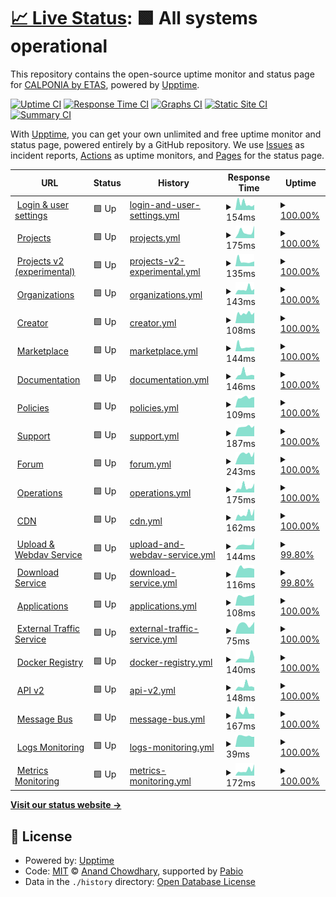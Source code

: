 # [📈 Live Status](https://calponia.github.io/status-page-poc2): <!--live status--> **🟩 All systems operational**

This repository contains the open-source uptime monitor and status page for [CALPONIA by ETAS](https://pantaris.io), powered by [Upptime](https://github.com/upptime/upptime).

[![Uptime CI](https://github.com/calponia/status-page-poc2/workflows/Uptime%20CI/badge.svg)](https://github.com/calponia/status-page-poc2/actions?query=workflow%3A%22Uptime+CI%22)
[![Response Time CI](https://github.com/calponia/status-page-poc2/workflows/Response%20Time%20CI/badge.svg)](https://github.com/calponia/status-page-poc2/actions?query=workflow%3A%22Response+Time+CI%22)
[![Graphs CI](https://github.com/calponia/status-page-poc2/workflows/Graphs%20CI/badge.svg)](https://github.com/calponia/status-page-poc2/actions?query=workflow%3A%22Graphs+CI%22)
[![Static Site CI](https://github.com/calponia/status-page-poc2/workflows/Static%20Site%20CI/badge.svg)](https://github.com/calponia/status-page-poc2/actions?query=workflow%3A%22Static+Site+CI%22)
[![Summary CI](https://github.com/calponia/status-page-poc2/workflows/Summary%20CI/badge.svg)](https://github.com/calponia/status-page-poc2/actions?query=workflow%3A%22Summary+CI%22)

With [Upptime](https://upptime.js.org), you can get your own unlimited and free uptime monitor and status page, powered entirely by a GitHub repository. We use [Issues](https://github.com/calponia/status-page-poc2/issues) as incident reports, [Actions](https://github.com/calponia/status-page-poc2/actions) as uptime monitors, and [Pages](https://calponia.github.io/status-page-poc2) for the status page.

<!--start: status pages-->
<!-- This summary is generated by Upptime (https://github.com/upptime/upptime) -->
<!-- Do not edit this manually, your changes will be overwritten -->
<!-- prettier-ignore -->
| URL | Status | History | Response Time | Uptime |
| --- | ------ | ------- | ------------- | ------ |
| <img alt="" src="https://icons.duckduckgo.com/ip3/my.pantaris.io.ico" height="13"> [Login & user settings](https://my.pantaris.io) | 🟩 Up | [login-and-user-settings.yml](https://github.com/calponia/status-page-poc2/commits/HEAD/history/login-and-user-settings.yml) | <details><summary><img alt="Response time graph" src="./graphs/login-and-user-settings/response-time-week.png" height="20"> 154ms</summary><br><a href="https://status-test.pantaris.io/history/login-and-user-settings"><img alt="Response time 181" src="https://img.shields.io/endpoint?url=https%3A%2F%2Fraw.githubusercontent.com%2Fcalponia%2Fstatus-page-poc2%2FHEAD%2Fapi%2Flogin-and-user-settings%2Fresponse-time.json"></a><br><a href="https://status-test.pantaris.io/history/login-and-user-settings"><img alt="24-hour response time 122" src="https://img.shields.io/endpoint?url=https%3A%2F%2Fraw.githubusercontent.com%2Fcalponia%2Fstatus-page-poc2%2FHEAD%2Fapi%2Flogin-and-user-settings%2Fresponse-time-day.json"></a><br><a href="https://status-test.pantaris.io/history/login-and-user-settings"><img alt="7-day response time 154" src="https://img.shields.io/endpoint?url=https%3A%2F%2Fraw.githubusercontent.com%2Fcalponia%2Fstatus-page-poc2%2FHEAD%2Fapi%2Flogin-and-user-settings%2Fresponse-time-week.json"></a><br><a href="https://status-test.pantaris.io/history/login-and-user-settings"><img alt="30-day response time 181" src="https://img.shields.io/endpoint?url=https%3A%2F%2Fraw.githubusercontent.com%2Fcalponia%2Fstatus-page-poc2%2FHEAD%2Fapi%2Flogin-and-user-settings%2Fresponse-time-month.json"></a><br><a href="https://status-test.pantaris.io/history/login-and-user-settings"><img alt="1-year response time 181" src="https://img.shields.io/endpoint?url=https%3A%2F%2Fraw.githubusercontent.com%2Fcalponia%2Fstatus-page-poc2%2FHEAD%2Fapi%2Flogin-and-user-settings%2Fresponse-time-year.json"></a></details> | <details><summary><a href="https://status-test.pantaris.io/history/login-and-user-settings">100.00%</a></summary><a href="https://status-test.pantaris.io/history/login-and-user-settings"><img alt="All-time uptime 100.00%" src="https://img.shields.io/endpoint?url=https%3A%2F%2Fraw.githubusercontent.com%2Fcalponia%2Fstatus-page-poc2%2FHEAD%2Fapi%2Flogin-and-user-settings%2Fuptime.json"></a><br><a href="https://status-test.pantaris.io/history/login-and-user-settings"><img alt="24-hour uptime 100.00%" src="https://img.shields.io/endpoint?url=https%3A%2F%2Fraw.githubusercontent.com%2Fcalponia%2Fstatus-page-poc2%2FHEAD%2Fapi%2Flogin-and-user-settings%2Fuptime-day.json"></a><br><a href="https://status-test.pantaris.io/history/login-and-user-settings"><img alt="7-day uptime 100.00%" src="https://img.shields.io/endpoint?url=https%3A%2F%2Fraw.githubusercontent.com%2Fcalponia%2Fstatus-page-poc2%2FHEAD%2Fapi%2Flogin-and-user-settings%2Fuptime-week.json"></a><br><a href="https://status-test.pantaris.io/history/login-and-user-settings"><img alt="30-day uptime 100.00%" src="https://img.shields.io/endpoint?url=https%3A%2F%2Fraw.githubusercontent.com%2Fcalponia%2Fstatus-page-poc2%2FHEAD%2Fapi%2Flogin-and-user-settings%2Fuptime-month.json"></a><br><a href="https://status-test.pantaris.io/history/login-and-user-settings"><img alt="1-year uptime 100.00%" src="https://img.shields.io/endpoint?url=https%3A%2F%2Fraw.githubusercontent.com%2Fcalponia%2Fstatus-page-poc2%2FHEAD%2Fapi%2Flogin-and-user-settings%2Fuptime-year.json"></a></details>
| <img alt="" src="https://icons.duckduckgo.com/ip3/platform.pantaris.io.ico" height="13"> [Projects](https://platform.pantaris.io) | 🟩 Up | [projects.yml](https://github.com/calponia/status-page-poc2/commits/HEAD/history/projects.yml) | <details><summary><img alt="Response time graph" src="./graphs/projects/response-time-week.png" height="20"> 175ms</summary><br><a href="https://status-test.pantaris.io/history/projects"><img alt="Response time 140" src="https://img.shields.io/endpoint?url=https%3A%2F%2Fraw.githubusercontent.com%2Fcalponia%2Fstatus-page-poc2%2FHEAD%2Fapi%2Fprojects%2Fresponse-time.json"></a><br><a href="https://status-test.pantaris.io/history/projects"><img alt="24-hour response time 341" src="https://img.shields.io/endpoint?url=https%3A%2F%2Fraw.githubusercontent.com%2Fcalponia%2Fstatus-page-poc2%2FHEAD%2Fapi%2Fprojects%2Fresponse-time-day.json"></a><br><a href="https://status-test.pantaris.io/history/projects"><img alt="7-day response time 175" src="https://img.shields.io/endpoint?url=https%3A%2F%2Fraw.githubusercontent.com%2Fcalponia%2Fstatus-page-poc2%2FHEAD%2Fapi%2Fprojects%2Fresponse-time-week.json"></a><br><a href="https://status-test.pantaris.io/history/projects"><img alt="30-day response time 140" src="https://img.shields.io/endpoint?url=https%3A%2F%2Fraw.githubusercontent.com%2Fcalponia%2Fstatus-page-poc2%2FHEAD%2Fapi%2Fprojects%2Fresponse-time-month.json"></a><br><a href="https://status-test.pantaris.io/history/projects"><img alt="1-year response time 140" src="https://img.shields.io/endpoint?url=https%3A%2F%2Fraw.githubusercontent.com%2Fcalponia%2Fstatus-page-poc2%2FHEAD%2Fapi%2Fprojects%2Fresponse-time-year.json"></a></details> | <details><summary><a href="https://status-test.pantaris.io/history/projects">100.00%</a></summary><a href="https://status-test.pantaris.io/history/projects"><img alt="All-time uptime 100.00%" src="https://img.shields.io/endpoint?url=https%3A%2F%2Fraw.githubusercontent.com%2Fcalponia%2Fstatus-page-poc2%2FHEAD%2Fapi%2Fprojects%2Fuptime.json"></a><br><a href="https://status-test.pantaris.io/history/projects"><img alt="24-hour uptime 100.00%" src="https://img.shields.io/endpoint?url=https%3A%2F%2Fraw.githubusercontent.com%2Fcalponia%2Fstatus-page-poc2%2FHEAD%2Fapi%2Fprojects%2Fuptime-day.json"></a><br><a href="https://status-test.pantaris.io/history/projects"><img alt="7-day uptime 100.00%" src="https://img.shields.io/endpoint?url=https%3A%2F%2Fraw.githubusercontent.com%2Fcalponia%2Fstatus-page-poc2%2FHEAD%2Fapi%2Fprojects%2Fuptime-week.json"></a><br><a href="https://status-test.pantaris.io/history/projects"><img alt="30-day uptime 100.00%" src="https://img.shields.io/endpoint?url=https%3A%2F%2Fraw.githubusercontent.com%2Fcalponia%2Fstatus-page-poc2%2FHEAD%2Fapi%2Fprojects%2Fuptime-month.json"></a><br><a href="https://status-test.pantaris.io/history/projects"><img alt="1-year uptime 100.00%" src="https://img.shields.io/endpoint?url=https%3A%2F%2Fraw.githubusercontent.com%2Fcalponia%2Fstatus-page-poc2%2FHEAD%2Fapi%2Fprojects%2Fuptime-year.json"></a></details>
| <img alt="" src="https://icons.duckduckgo.com/ip3/project.pantaris.io.ico" height="13"> [Projects v2 (experimental)](https://project.pantaris.io) | 🟩 Up | [projects-v2-experimental.yml](https://github.com/calponia/status-page-poc2/commits/HEAD/history/projects-v2-experimental.yml) | <details><summary><img alt="Response time graph" src="./graphs/projects-v2-experimental/response-time-week.png" height="20"> 135ms</summary><br><a href="https://status-test.pantaris.io/history/projects-v2-experimental"><img alt="Response time 172" src="https://img.shields.io/endpoint?url=https%3A%2F%2Fraw.githubusercontent.com%2Fcalponia%2Fstatus-page-poc2%2FHEAD%2Fapi%2Fprojects-v2-experimental%2Fresponse-time.json"></a><br><a href="https://status-test.pantaris.io/history/projects-v2-experimental"><img alt="24-hour response time 131" src="https://img.shields.io/endpoint?url=https%3A%2F%2Fraw.githubusercontent.com%2Fcalponia%2Fstatus-page-poc2%2FHEAD%2Fapi%2Fprojects-v2-experimental%2Fresponse-time-day.json"></a><br><a href="https://status-test.pantaris.io/history/projects-v2-experimental"><img alt="7-day response time 135" src="https://img.shields.io/endpoint?url=https%3A%2F%2Fraw.githubusercontent.com%2Fcalponia%2Fstatus-page-poc2%2FHEAD%2Fapi%2Fprojects-v2-experimental%2Fresponse-time-week.json"></a><br><a href="https://status-test.pantaris.io/history/projects-v2-experimental"><img alt="30-day response time 172" src="https://img.shields.io/endpoint?url=https%3A%2F%2Fraw.githubusercontent.com%2Fcalponia%2Fstatus-page-poc2%2FHEAD%2Fapi%2Fprojects-v2-experimental%2Fresponse-time-month.json"></a><br><a href="https://status-test.pantaris.io/history/projects-v2-experimental"><img alt="1-year response time 172" src="https://img.shields.io/endpoint?url=https%3A%2F%2Fraw.githubusercontent.com%2Fcalponia%2Fstatus-page-poc2%2FHEAD%2Fapi%2Fprojects-v2-experimental%2Fresponse-time-year.json"></a></details> | <details><summary><a href="https://status-test.pantaris.io/history/projects-v2-experimental">100.00%</a></summary><a href="https://status-test.pantaris.io/history/projects-v2-experimental"><img alt="All-time uptime 100.00%" src="https://img.shields.io/endpoint?url=https%3A%2F%2Fraw.githubusercontent.com%2Fcalponia%2Fstatus-page-poc2%2FHEAD%2Fapi%2Fprojects-v2-experimental%2Fuptime.json"></a><br><a href="https://status-test.pantaris.io/history/projects-v2-experimental"><img alt="24-hour uptime 100.00%" src="https://img.shields.io/endpoint?url=https%3A%2F%2Fraw.githubusercontent.com%2Fcalponia%2Fstatus-page-poc2%2FHEAD%2Fapi%2Fprojects-v2-experimental%2Fuptime-day.json"></a><br><a href="https://status-test.pantaris.io/history/projects-v2-experimental"><img alt="7-day uptime 100.00%" src="https://img.shields.io/endpoint?url=https%3A%2F%2Fraw.githubusercontent.com%2Fcalponia%2Fstatus-page-poc2%2FHEAD%2Fapi%2Fprojects-v2-experimental%2Fuptime-week.json"></a><br><a href="https://status-test.pantaris.io/history/projects-v2-experimental"><img alt="30-day uptime 100.00%" src="https://img.shields.io/endpoint?url=https%3A%2F%2Fraw.githubusercontent.com%2Fcalponia%2Fstatus-page-poc2%2FHEAD%2Fapi%2Fprojects-v2-experimental%2Fuptime-month.json"></a><br><a href="https://status-test.pantaris.io/history/projects-v2-experimental"><img alt="1-year uptime 100.00%" src="https://img.shields.io/endpoint?url=https%3A%2F%2Fraw.githubusercontent.com%2Fcalponia%2Fstatus-page-poc2%2FHEAD%2Fapi%2Fprojects-v2-experimental%2Fuptime-year.json"></a></details>
| <img alt="" src="https://icons.duckduckgo.com/ip3/organization.pantaris.io.ico" height="13"> [Organizations](https://organization.pantaris.io) | 🟩 Up | [organizations.yml](https://github.com/calponia/status-page-poc2/commits/HEAD/history/organizations.yml) | <details><summary><img alt="Response time graph" src="./graphs/organizations/response-time-week.png" height="20"> 143ms</summary><br><a href="https://status-test.pantaris.io/history/organizations"><img alt="Response time 229" src="https://img.shields.io/endpoint?url=https%3A%2F%2Fraw.githubusercontent.com%2Fcalponia%2Fstatus-page-poc2%2FHEAD%2Fapi%2Forganizations%2Fresponse-time.json"></a><br><a href="https://status-test.pantaris.io/history/organizations"><img alt="24-hour response time 145" src="https://img.shields.io/endpoint?url=https%3A%2F%2Fraw.githubusercontent.com%2Fcalponia%2Fstatus-page-poc2%2FHEAD%2Fapi%2Forganizations%2Fresponse-time-day.json"></a><br><a href="https://status-test.pantaris.io/history/organizations"><img alt="7-day response time 143" src="https://img.shields.io/endpoint?url=https%3A%2F%2Fraw.githubusercontent.com%2Fcalponia%2Fstatus-page-poc2%2FHEAD%2Fapi%2Forganizations%2Fresponse-time-week.json"></a><br><a href="https://status-test.pantaris.io/history/organizations"><img alt="30-day response time 144" src="https://img.shields.io/endpoint?url=https%3A%2F%2Fraw.githubusercontent.com%2Fcalponia%2Fstatus-page-poc2%2FHEAD%2Fapi%2Forganizations%2Fresponse-time-month.json"></a><br><a href="https://status-test.pantaris.io/history/organizations"><img alt="1-year response time 229" src="https://img.shields.io/endpoint?url=https%3A%2F%2Fraw.githubusercontent.com%2Fcalponia%2Fstatus-page-poc2%2FHEAD%2Fapi%2Forganizations%2Fresponse-time-year.json"></a></details> | <details><summary><a href="https://status-test.pantaris.io/history/organizations">100.00%</a></summary><a href="https://status-test.pantaris.io/history/organizations"><img alt="All-time uptime 100.00%" src="https://img.shields.io/endpoint?url=https%3A%2F%2Fraw.githubusercontent.com%2Fcalponia%2Fstatus-page-poc2%2FHEAD%2Fapi%2Forganizations%2Fuptime.json"></a><br><a href="https://status-test.pantaris.io/history/organizations"><img alt="24-hour uptime 100.00%" src="https://img.shields.io/endpoint?url=https%3A%2F%2Fraw.githubusercontent.com%2Fcalponia%2Fstatus-page-poc2%2FHEAD%2Fapi%2Forganizations%2Fuptime-day.json"></a><br><a href="https://status-test.pantaris.io/history/organizations"><img alt="7-day uptime 100.00%" src="https://img.shields.io/endpoint?url=https%3A%2F%2Fraw.githubusercontent.com%2Fcalponia%2Fstatus-page-poc2%2FHEAD%2Fapi%2Forganizations%2Fuptime-week.json"></a><br><a href="https://status-test.pantaris.io/history/organizations"><img alt="30-day uptime 100.00%" src="https://img.shields.io/endpoint?url=https%3A%2F%2Fraw.githubusercontent.com%2Fcalponia%2Fstatus-page-poc2%2FHEAD%2Fapi%2Forganizations%2Fuptime-month.json"></a><br><a href="https://status-test.pantaris.io/history/organizations"><img alt="1-year uptime 100.00%" src="https://img.shields.io/endpoint?url=https%3A%2F%2Fraw.githubusercontent.com%2Fcalponia%2Fstatus-page-poc2%2FHEAD%2Fapi%2Forganizations%2Fuptime-year.json"></a></details>
| <img alt="" src="https://icons.duckduckgo.com/ip3/portal.pantaris.io.ico" height="13"> [Creator](https://portal.pantaris.io) | 🟩 Up | [creator.yml](https://github.com/calponia/status-page-poc2/commits/HEAD/history/creator.yml) | <details><summary><img alt="Response time graph" src="./graphs/creator/response-time-week.png" height="20"> 108ms</summary><br><a href="https://status-test.pantaris.io/history/creator"><img alt="Response time 147" src="https://img.shields.io/endpoint?url=https%3A%2F%2Fraw.githubusercontent.com%2Fcalponia%2Fstatus-page-poc2%2FHEAD%2Fapi%2Fcreator%2Fresponse-time.json"></a><br><a href="https://status-test.pantaris.io/history/creator"><img alt="24-hour response time 116" src="https://img.shields.io/endpoint?url=https%3A%2F%2Fraw.githubusercontent.com%2Fcalponia%2Fstatus-page-poc2%2FHEAD%2Fapi%2Fcreator%2Fresponse-time-day.json"></a><br><a href="https://status-test.pantaris.io/history/creator"><img alt="7-day response time 108" src="https://img.shields.io/endpoint?url=https%3A%2F%2Fraw.githubusercontent.com%2Fcalponia%2Fstatus-page-poc2%2FHEAD%2Fapi%2Fcreator%2Fresponse-time-week.json"></a><br><a href="https://status-test.pantaris.io/history/creator"><img alt="30-day response time 147" src="https://img.shields.io/endpoint?url=https%3A%2F%2Fraw.githubusercontent.com%2Fcalponia%2Fstatus-page-poc2%2FHEAD%2Fapi%2Fcreator%2Fresponse-time-month.json"></a><br><a href="https://status-test.pantaris.io/history/creator"><img alt="1-year response time 147" src="https://img.shields.io/endpoint?url=https%3A%2F%2Fraw.githubusercontent.com%2Fcalponia%2Fstatus-page-poc2%2FHEAD%2Fapi%2Fcreator%2Fresponse-time-year.json"></a></details> | <details><summary><a href="https://status-test.pantaris.io/history/creator">100.00%</a></summary><a href="https://status-test.pantaris.io/history/creator"><img alt="All-time uptime 100.00%" src="https://img.shields.io/endpoint?url=https%3A%2F%2Fraw.githubusercontent.com%2Fcalponia%2Fstatus-page-poc2%2FHEAD%2Fapi%2Fcreator%2Fuptime.json"></a><br><a href="https://status-test.pantaris.io/history/creator"><img alt="24-hour uptime 100.00%" src="https://img.shields.io/endpoint?url=https%3A%2F%2Fraw.githubusercontent.com%2Fcalponia%2Fstatus-page-poc2%2FHEAD%2Fapi%2Fcreator%2Fuptime-day.json"></a><br><a href="https://status-test.pantaris.io/history/creator"><img alt="7-day uptime 100.00%" src="https://img.shields.io/endpoint?url=https%3A%2F%2Fraw.githubusercontent.com%2Fcalponia%2Fstatus-page-poc2%2FHEAD%2Fapi%2Fcreator%2Fuptime-week.json"></a><br><a href="https://status-test.pantaris.io/history/creator"><img alt="30-day uptime 100.00%" src="https://img.shields.io/endpoint?url=https%3A%2F%2Fraw.githubusercontent.com%2Fcalponia%2Fstatus-page-poc2%2FHEAD%2Fapi%2Fcreator%2Fuptime-month.json"></a><br><a href="https://status-test.pantaris.io/history/creator"><img alt="1-year uptime 100.00%" src="https://img.shields.io/endpoint?url=https%3A%2F%2Fraw.githubusercontent.com%2Fcalponia%2Fstatus-page-poc2%2FHEAD%2Fapi%2Fcreator%2Fuptime-year.json"></a></details>
| <img alt="" src="https://icons.duckduckgo.com/ip3/marketplace.pantaris.io.ico" height="13"> [Marketplace](https://marketplace.pantaris.io) | 🟩 Up | [marketplace.yml](https://github.com/calponia/status-page-poc2/commits/HEAD/history/marketplace.yml) | <details><summary><img alt="Response time graph" src="./graphs/marketplace/response-time-week.png" height="20"> 144ms</summary><br><a href="https://status-test.pantaris.io/history/marketplace"><img alt="Response time 204" src="https://img.shields.io/endpoint?url=https%3A%2F%2Fraw.githubusercontent.com%2Fcalponia%2Fstatus-page-poc2%2FHEAD%2Fapi%2Fmarketplace%2Fresponse-time.json"></a><br><a href="https://status-test.pantaris.io/history/marketplace"><img alt="24-hour response time 112" src="https://img.shields.io/endpoint?url=https%3A%2F%2Fraw.githubusercontent.com%2Fcalponia%2Fstatus-page-poc2%2FHEAD%2Fapi%2Fmarketplace%2Fresponse-time-day.json"></a><br><a href="https://status-test.pantaris.io/history/marketplace"><img alt="7-day response time 144" src="https://img.shields.io/endpoint?url=https%3A%2F%2Fraw.githubusercontent.com%2Fcalponia%2Fstatus-page-poc2%2FHEAD%2Fapi%2Fmarketplace%2Fresponse-time-week.json"></a><br><a href="https://status-test.pantaris.io/history/marketplace"><img alt="30-day response time 130" src="https://img.shields.io/endpoint?url=https%3A%2F%2Fraw.githubusercontent.com%2Fcalponia%2Fstatus-page-poc2%2FHEAD%2Fapi%2Fmarketplace%2Fresponse-time-month.json"></a><br><a href="https://status-test.pantaris.io/history/marketplace"><img alt="1-year response time 204" src="https://img.shields.io/endpoint?url=https%3A%2F%2Fraw.githubusercontent.com%2Fcalponia%2Fstatus-page-poc2%2FHEAD%2Fapi%2Fmarketplace%2Fresponse-time-year.json"></a></details> | <details><summary><a href="https://status-test.pantaris.io/history/marketplace">100.00%</a></summary><a href="https://status-test.pantaris.io/history/marketplace"><img alt="All-time uptime 100.00%" src="https://img.shields.io/endpoint?url=https%3A%2F%2Fraw.githubusercontent.com%2Fcalponia%2Fstatus-page-poc2%2FHEAD%2Fapi%2Fmarketplace%2Fuptime.json"></a><br><a href="https://status-test.pantaris.io/history/marketplace"><img alt="24-hour uptime 100.00%" src="https://img.shields.io/endpoint?url=https%3A%2F%2Fraw.githubusercontent.com%2Fcalponia%2Fstatus-page-poc2%2FHEAD%2Fapi%2Fmarketplace%2Fuptime-day.json"></a><br><a href="https://status-test.pantaris.io/history/marketplace"><img alt="7-day uptime 100.00%" src="https://img.shields.io/endpoint?url=https%3A%2F%2Fraw.githubusercontent.com%2Fcalponia%2Fstatus-page-poc2%2FHEAD%2Fapi%2Fmarketplace%2Fuptime-week.json"></a><br><a href="https://status-test.pantaris.io/history/marketplace"><img alt="30-day uptime 100.00%" src="https://img.shields.io/endpoint?url=https%3A%2F%2Fraw.githubusercontent.com%2Fcalponia%2Fstatus-page-poc2%2FHEAD%2Fapi%2Fmarketplace%2Fuptime-month.json"></a><br><a href="https://status-test.pantaris.io/history/marketplace"><img alt="1-year uptime 100.00%" src="https://img.shields.io/endpoint?url=https%3A%2F%2Fraw.githubusercontent.com%2Fcalponia%2Fstatus-page-poc2%2FHEAD%2Fapi%2Fmarketplace%2Fuptime-year.json"></a></details>
| <img alt="" src="https://icons.duckduckgo.com/ip3/documentation.pantaris.io.ico" height="13"> [Documentation](https://documentation.pantaris.io) | 🟩 Up | [documentation.yml](https://github.com/calponia/status-page-poc2/commits/HEAD/history/documentation.yml) | <details><summary><img alt="Response time graph" src="./graphs/documentation/response-time-week.png" height="20"> 146ms</summary><br><a href="https://status-test.pantaris.io/history/documentation"><img alt="Response time 232" src="https://img.shields.io/endpoint?url=https%3A%2F%2Fraw.githubusercontent.com%2Fcalponia%2Fstatus-page-poc2%2FHEAD%2Fapi%2Fdocumentation%2Fresponse-time.json"></a><br><a href="https://status-test.pantaris.io/history/documentation"><img alt="24-hour response time 108" src="https://img.shields.io/endpoint?url=https%3A%2F%2Fraw.githubusercontent.com%2Fcalponia%2Fstatus-page-poc2%2FHEAD%2Fapi%2Fdocumentation%2Fresponse-time-day.json"></a><br><a href="https://status-test.pantaris.io/history/documentation"><img alt="7-day response time 146" src="https://img.shields.io/endpoint?url=https%3A%2F%2Fraw.githubusercontent.com%2Fcalponia%2Fstatus-page-poc2%2FHEAD%2Fapi%2Fdocumentation%2Fresponse-time-week.json"></a><br><a href="https://status-test.pantaris.io/history/documentation"><img alt="30-day response time 156" src="https://img.shields.io/endpoint?url=https%3A%2F%2Fraw.githubusercontent.com%2Fcalponia%2Fstatus-page-poc2%2FHEAD%2Fapi%2Fdocumentation%2Fresponse-time-month.json"></a><br><a href="https://status-test.pantaris.io/history/documentation"><img alt="1-year response time 232" src="https://img.shields.io/endpoint?url=https%3A%2F%2Fraw.githubusercontent.com%2Fcalponia%2Fstatus-page-poc2%2FHEAD%2Fapi%2Fdocumentation%2Fresponse-time-year.json"></a></details> | <details><summary><a href="https://status-test.pantaris.io/history/documentation">100.00%</a></summary><a href="https://status-test.pantaris.io/history/documentation"><img alt="All-time uptime 100.00%" src="https://img.shields.io/endpoint?url=https%3A%2F%2Fraw.githubusercontent.com%2Fcalponia%2Fstatus-page-poc2%2FHEAD%2Fapi%2Fdocumentation%2Fuptime.json"></a><br><a href="https://status-test.pantaris.io/history/documentation"><img alt="24-hour uptime 100.00%" src="https://img.shields.io/endpoint?url=https%3A%2F%2Fraw.githubusercontent.com%2Fcalponia%2Fstatus-page-poc2%2FHEAD%2Fapi%2Fdocumentation%2Fuptime-day.json"></a><br><a href="https://status-test.pantaris.io/history/documentation"><img alt="7-day uptime 100.00%" src="https://img.shields.io/endpoint?url=https%3A%2F%2Fraw.githubusercontent.com%2Fcalponia%2Fstatus-page-poc2%2FHEAD%2Fapi%2Fdocumentation%2Fuptime-week.json"></a><br><a href="https://status-test.pantaris.io/history/documentation"><img alt="30-day uptime 100.00%" src="https://img.shields.io/endpoint?url=https%3A%2F%2Fraw.githubusercontent.com%2Fcalponia%2Fstatus-page-poc2%2FHEAD%2Fapi%2Fdocumentation%2Fuptime-month.json"></a><br><a href="https://status-test.pantaris.io/history/documentation"><img alt="1-year uptime 100.00%" src="https://img.shields.io/endpoint?url=https%3A%2F%2Fraw.githubusercontent.com%2Fcalponia%2Fstatus-page-poc2%2FHEAD%2Fapi%2Fdocumentation%2Fuptime-year.json"></a></details>
| <img alt="" src="https://icons.duckduckgo.com/ip3/policies.pantaris.io.ico" height="13"> [Policies](https://policies.pantaris.io) | 🟩 Up | [policies.yml](https://github.com/calponia/status-page-poc2/commits/HEAD/history/policies.yml) | <details><summary><img alt="Response time graph" src="./graphs/policies/response-time-week.png" height="20"> 109ms</summary><br><a href="https://status-test.pantaris.io/history/policies"><img alt="Response time 139" src="https://img.shields.io/endpoint?url=https%3A%2F%2Fraw.githubusercontent.com%2Fcalponia%2Fstatus-page-poc2%2FHEAD%2Fapi%2Fpolicies%2Fresponse-time.json"></a><br><a href="https://status-test.pantaris.io/history/policies"><img alt="24-hour response time 114" src="https://img.shields.io/endpoint?url=https%3A%2F%2Fraw.githubusercontent.com%2Fcalponia%2Fstatus-page-poc2%2FHEAD%2Fapi%2Fpolicies%2Fresponse-time-day.json"></a><br><a href="https://status-test.pantaris.io/history/policies"><img alt="7-day response time 109" src="https://img.shields.io/endpoint?url=https%3A%2F%2Fraw.githubusercontent.com%2Fcalponia%2Fstatus-page-poc2%2FHEAD%2Fapi%2Fpolicies%2Fresponse-time-week.json"></a><br><a href="https://status-test.pantaris.io/history/policies"><img alt="30-day response time 139" src="https://img.shields.io/endpoint?url=https%3A%2F%2Fraw.githubusercontent.com%2Fcalponia%2Fstatus-page-poc2%2FHEAD%2Fapi%2Fpolicies%2Fresponse-time-month.json"></a><br><a href="https://status-test.pantaris.io/history/policies"><img alt="1-year response time 139" src="https://img.shields.io/endpoint?url=https%3A%2F%2Fraw.githubusercontent.com%2Fcalponia%2Fstatus-page-poc2%2FHEAD%2Fapi%2Fpolicies%2Fresponse-time-year.json"></a></details> | <details><summary><a href="https://status-test.pantaris.io/history/policies">100.00%</a></summary><a href="https://status-test.pantaris.io/history/policies"><img alt="All-time uptime 100.00%" src="https://img.shields.io/endpoint?url=https%3A%2F%2Fraw.githubusercontent.com%2Fcalponia%2Fstatus-page-poc2%2FHEAD%2Fapi%2Fpolicies%2Fuptime.json"></a><br><a href="https://status-test.pantaris.io/history/policies"><img alt="24-hour uptime 100.00%" src="https://img.shields.io/endpoint?url=https%3A%2F%2Fraw.githubusercontent.com%2Fcalponia%2Fstatus-page-poc2%2FHEAD%2Fapi%2Fpolicies%2Fuptime-day.json"></a><br><a href="https://status-test.pantaris.io/history/policies"><img alt="7-day uptime 100.00%" src="https://img.shields.io/endpoint?url=https%3A%2F%2Fraw.githubusercontent.com%2Fcalponia%2Fstatus-page-poc2%2FHEAD%2Fapi%2Fpolicies%2Fuptime-week.json"></a><br><a href="https://status-test.pantaris.io/history/policies"><img alt="30-day uptime 100.00%" src="https://img.shields.io/endpoint?url=https%3A%2F%2Fraw.githubusercontent.com%2Fcalponia%2Fstatus-page-poc2%2FHEAD%2Fapi%2Fpolicies%2Fuptime-month.json"></a><br><a href="https://status-test.pantaris.io/history/policies"><img alt="1-year uptime 100.00%" src="https://img.shields.io/endpoint?url=https%3A%2F%2Fraw.githubusercontent.com%2Fcalponia%2Fstatus-page-poc2%2FHEAD%2Fapi%2Fpolicies%2Fuptime-year.json"></a></details>
| <img alt="" src="https://icons.duckduckgo.com/ip3/helpspot.calponia.com.ico" height="13"> [Support](https://helpspot.calponia.com) | 🟩 Up | [support.yml](https://github.com/calponia/status-page-poc2/commits/HEAD/history/support.yml) | <details><summary><img alt="Response time graph" src="./graphs/support/response-time-week.png" height="20"> 187ms</summary><br><a href="https://status-test.pantaris.io/history/support"><img alt="Response time 288" src="https://img.shields.io/endpoint?url=https%3A%2F%2Fraw.githubusercontent.com%2Fcalponia%2Fstatus-page-poc2%2FHEAD%2Fapi%2Fsupport%2Fresponse-time.json"></a><br><a href="https://status-test.pantaris.io/history/support"><img alt="24-hour response time 207" src="https://img.shields.io/endpoint?url=https%3A%2F%2Fraw.githubusercontent.com%2Fcalponia%2Fstatus-page-poc2%2FHEAD%2Fapi%2Fsupport%2Fresponse-time-day.json"></a><br><a href="https://status-test.pantaris.io/history/support"><img alt="7-day response time 187" src="https://img.shields.io/endpoint?url=https%3A%2F%2Fraw.githubusercontent.com%2Fcalponia%2Fstatus-page-poc2%2FHEAD%2Fapi%2Fsupport%2Fresponse-time-week.json"></a><br><a href="https://status-test.pantaris.io/history/support"><img alt="30-day response time 192" src="https://img.shields.io/endpoint?url=https%3A%2F%2Fraw.githubusercontent.com%2Fcalponia%2Fstatus-page-poc2%2FHEAD%2Fapi%2Fsupport%2Fresponse-time-month.json"></a><br><a href="https://status-test.pantaris.io/history/support"><img alt="1-year response time 288" src="https://img.shields.io/endpoint?url=https%3A%2F%2Fraw.githubusercontent.com%2Fcalponia%2Fstatus-page-poc2%2FHEAD%2Fapi%2Fsupport%2Fresponse-time-year.json"></a></details> | <details><summary><a href="https://status-test.pantaris.io/history/support">100.00%</a></summary><a href="https://status-test.pantaris.io/history/support"><img alt="All-time uptime 100.00%" src="https://img.shields.io/endpoint?url=https%3A%2F%2Fraw.githubusercontent.com%2Fcalponia%2Fstatus-page-poc2%2FHEAD%2Fapi%2Fsupport%2Fuptime.json"></a><br><a href="https://status-test.pantaris.io/history/support"><img alt="24-hour uptime 100.00%" src="https://img.shields.io/endpoint?url=https%3A%2F%2Fraw.githubusercontent.com%2Fcalponia%2Fstatus-page-poc2%2FHEAD%2Fapi%2Fsupport%2Fuptime-day.json"></a><br><a href="https://status-test.pantaris.io/history/support"><img alt="7-day uptime 100.00%" src="https://img.shields.io/endpoint?url=https%3A%2F%2Fraw.githubusercontent.com%2Fcalponia%2Fstatus-page-poc2%2FHEAD%2Fapi%2Fsupport%2Fuptime-week.json"></a><br><a href="https://status-test.pantaris.io/history/support"><img alt="30-day uptime 100.00%" src="https://img.shields.io/endpoint?url=https%3A%2F%2Fraw.githubusercontent.com%2Fcalponia%2Fstatus-page-poc2%2FHEAD%2Fapi%2Fsupport%2Fuptime-month.json"></a><br><a href="https://status-test.pantaris.io/history/support"><img alt="1-year uptime 100.00%" src="https://img.shields.io/endpoint?url=https%3A%2F%2Fraw.githubusercontent.com%2Fcalponia%2Fstatus-page-poc2%2FHEAD%2Fapi%2Fsupport%2Fuptime-year.json"></a></details>
| <img alt="" src="https://icons.duckduckgo.com/ip3/forum.pantaris.io.ico" height="13"> [Forum](https://forum.pantaris.io) | 🟩 Up | [forum.yml](https://github.com/calponia/status-page-poc2/commits/HEAD/history/forum.yml) | <details><summary><img alt="Response time graph" src="./graphs/forum/response-time-week.png" height="20"> 243ms</summary><br><a href="https://status-test.pantaris.io/history/forum"><img alt="Response time 400" src="https://img.shields.io/endpoint?url=https%3A%2F%2Fraw.githubusercontent.com%2Fcalponia%2Fstatus-page-poc2%2FHEAD%2Fapi%2Fforum%2Fresponse-time.json"></a><br><a href="https://status-test.pantaris.io/history/forum"><img alt="24-hour response time 295" src="https://img.shields.io/endpoint?url=https%3A%2F%2Fraw.githubusercontent.com%2Fcalponia%2Fstatus-page-poc2%2FHEAD%2Fapi%2Fforum%2Fresponse-time-day.json"></a><br><a href="https://status-test.pantaris.io/history/forum"><img alt="7-day response time 243" src="https://img.shields.io/endpoint?url=https%3A%2F%2Fraw.githubusercontent.com%2Fcalponia%2Fstatus-page-poc2%2FHEAD%2Fapi%2Fforum%2Fresponse-time-week.json"></a><br><a href="https://status-test.pantaris.io/history/forum"><img alt="30-day response time 305" src="https://img.shields.io/endpoint?url=https%3A%2F%2Fraw.githubusercontent.com%2Fcalponia%2Fstatus-page-poc2%2FHEAD%2Fapi%2Fforum%2Fresponse-time-month.json"></a><br><a href="https://status-test.pantaris.io/history/forum"><img alt="1-year response time 400" src="https://img.shields.io/endpoint?url=https%3A%2F%2Fraw.githubusercontent.com%2Fcalponia%2Fstatus-page-poc2%2FHEAD%2Fapi%2Fforum%2Fresponse-time-year.json"></a></details> | <details><summary><a href="https://status-test.pantaris.io/history/forum">100.00%</a></summary><a href="https://status-test.pantaris.io/history/forum"><img alt="All-time uptime 100.00%" src="https://img.shields.io/endpoint?url=https%3A%2F%2Fraw.githubusercontent.com%2Fcalponia%2Fstatus-page-poc2%2FHEAD%2Fapi%2Fforum%2Fuptime.json"></a><br><a href="https://status-test.pantaris.io/history/forum"><img alt="24-hour uptime 100.00%" src="https://img.shields.io/endpoint?url=https%3A%2F%2Fraw.githubusercontent.com%2Fcalponia%2Fstatus-page-poc2%2FHEAD%2Fapi%2Fforum%2Fuptime-day.json"></a><br><a href="https://status-test.pantaris.io/history/forum"><img alt="7-day uptime 100.00%" src="https://img.shields.io/endpoint?url=https%3A%2F%2Fraw.githubusercontent.com%2Fcalponia%2Fstatus-page-poc2%2FHEAD%2Fapi%2Fforum%2Fuptime-week.json"></a><br><a href="https://status-test.pantaris.io/history/forum"><img alt="30-day uptime 100.00%" src="https://img.shields.io/endpoint?url=https%3A%2F%2Fraw.githubusercontent.com%2Fcalponia%2Fstatus-page-poc2%2FHEAD%2Fapi%2Fforum%2Fuptime-month.json"></a><br><a href="https://status-test.pantaris.io/history/forum"><img alt="1-year uptime 100.00%" src="https://img.shields.io/endpoint?url=https%3A%2F%2Fraw.githubusercontent.com%2Fcalponia%2Fstatus-page-poc2%2FHEAD%2Fapi%2Fforum%2Fuptime-year.json"></a></details>
| <img alt="" src="https://icons.duckduckgo.com/ip3/management.pantaris.io.ico" height="13"> [Operations](https://management.pantaris.io) | 🟩 Up | [operations.yml](https://github.com/calponia/status-page-poc2/commits/HEAD/history/operations.yml) | <details><summary><img alt="Response time graph" src="./graphs/operations/response-time-week.png" height="20"> 175ms</summary><br><a href="https://status-test.pantaris.io/history/operations"><img alt="Response time 207" src="https://img.shields.io/endpoint?url=https%3A%2F%2Fraw.githubusercontent.com%2Fcalponia%2Fstatus-page-poc2%2FHEAD%2Fapi%2Foperations%2Fresponse-time.json"></a><br><a href="https://status-test.pantaris.io/history/operations"><img alt="24-hour response time 283" src="https://img.shields.io/endpoint?url=https%3A%2F%2Fraw.githubusercontent.com%2Fcalponia%2Fstatus-page-poc2%2FHEAD%2Fapi%2Foperations%2Fresponse-time-day.json"></a><br><a href="https://status-test.pantaris.io/history/operations"><img alt="7-day response time 175" src="https://img.shields.io/endpoint?url=https%3A%2F%2Fraw.githubusercontent.com%2Fcalponia%2Fstatus-page-poc2%2FHEAD%2Fapi%2Foperations%2Fresponse-time-week.json"></a><br><a href="https://status-test.pantaris.io/history/operations"><img alt="30-day response time 135" src="https://img.shields.io/endpoint?url=https%3A%2F%2Fraw.githubusercontent.com%2Fcalponia%2Fstatus-page-poc2%2FHEAD%2Fapi%2Foperations%2Fresponse-time-month.json"></a><br><a href="https://status-test.pantaris.io/history/operations"><img alt="1-year response time 207" src="https://img.shields.io/endpoint?url=https%3A%2F%2Fraw.githubusercontent.com%2Fcalponia%2Fstatus-page-poc2%2FHEAD%2Fapi%2Foperations%2Fresponse-time-year.json"></a></details> | <details><summary><a href="https://status-test.pantaris.io/history/operations">100.00%</a></summary><a href="https://status-test.pantaris.io/history/operations"><img alt="All-time uptime 100.00%" src="https://img.shields.io/endpoint?url=https%3A%2F%2Fraw.githubusercontent.com%2Fcalponia%2Fstatus-page-poc2%2FHEAD%2Fapi%2Foperations%2Fuptime.json"></a><br><a href="https://status-test.pantaris.io/history/operations"><img alt="24-hour uptime 100.00%" src="https://img.shields.io/endpoint?url=https%3A%2F%2Fraw.githubusercontent.com%2Fcalponia%2Fstatus-page-poc2%2FHEAD%2Fapi%2Foperations%2Fuptime-day.json"></a><br><a href="https://status-test.pantaris.io/history/operations"><img alt="7-day uptime 100.00%" src="https://img.shields.io/endpoint?url=https%3A%2F%2Fraw.githubusercontent.com%2Fcalponia%2Fstatus-page-poc2%2FHEAD%2Fapi%2Foperations%2Fuptime-week.json"></a><br><a href="https://status-test.pantaris.io/history/operations"><img alt="30-day uptime 100.00%" src="https://img.shields.io/endpoint?url=https%3A%2F%2Fraw.githubusercontent.com%2Fcalponia%2Fstatus-page-poc2%2FHEAD%2Fapi%2Foperations%2Fuptime-month.json"></a><br><a href="https://status-test.pantaris.io/history/operations"><img alt="1-year uptime 100.00%" src="https://img.shields.io/endpoint?url=https%3A%2F%2Fraw.githubusercontent.com%2Fcalponia%2Fstatus-page-poc2%2FHEAD%2Fapi%2Foperations%2Fuptime-year.json"></a></details>
| <img alt="" src="https://icons.duckduckgo.com/ip3/cdn.pantaris.io.ico" height="13"> [CDN](https://cdn.pantaris.io) | 🟩 Up | [cdn.yml](https://github.com/calponia/status-page-poc2/commits/HEAD/history/cdn.yml) | <details><summary><img alt="Response time graph" src="./graphs/cdn/response-time-week.png" height="20"> 162ms</summary><br><a href="https://status-test.pantaris.io/history/cdn"><img alt="Response time 208" src="https://img.shields.io/endpoint?url=https%3A%2F%2Fraw.githubusercontent.com%2Fcalponia%2Fstatus-page-poc2%2FHEAD%2Fapi%2Fcdn%2Fresponse-time.json"></a><br><a href="https://status-test.pantaris.io/history/cdn"><img alt="24-hour response time 277" src="https://img.shields.io/endpoint?url=https%3A%2F%2Fraw.githubusercontent.com%2Fcalponia%2Fstatus-page-poc2%2FHEAD%2Fapi%2Fcdn%2Fresponse-time-day.json"></a><br><a href="https://status-test.pantaris.io/history/cdn"><img alt="7-day response time 162" src="https://img.shields.io/endpoint?url=https%3A%2F%2Fraw.githubusercontent.com%2Fcalponia%2Fstatus-page-poc2%2FHEAD%2Fapi%2Fcdn%2Fresponse-time-week.json"></a><br><a href="https://status-test.pantaris.io/history/cdn"><img alt="30-day response time 143" src="https://img.shields.io/endpoint?url=https%3A%2F%2Fraw.githubusercontent.com%2Fcalponia%2Fstatus-page-poc2%2FHEAD%2Fapi%2Fcdn%2Fresponse-time-month.json"></a><br><a href="https://status-test.pantaris.io/history/cdn"><img alt="1-year response time 208" src="https://img.shields.io/endpoint?url=https%3A%2F%2Fraw.githubusercontent.com%2Fcalponia%2Fstatus-page-poc2%2FHEAD%2Fapi%2Fcdn%2Fresponse-time-year.json"></a></details> | <details><summary><a href="https://status-test.pantaris.io/history/cdn">100.00%</a></summary><a href="https://status-test.pantaris.io/history/cdn"><img alt="All-time uptime 100.00%" src="https://img.shields.io/endpoint?url=https%3A%2F%2Fraw.githubusercontent.com%2Fcalponia%2Fstatus-page-poc2%2FHEAD%2Fapi%2Fcdn%2Fuptime.json"></a><br><a href="https://status-test.pantaris.io/history/cdn"><img alt="24-hour uptime 100.00%" src="https://img.shields.io/endpoint?url=https%3A%2F%2Fraw.githubusercontent.com%2Fcalponia%2Fstatus-page-poc2%2FHEAD%2Fapi%2Fcdn%2Fuptime-day.json"></a><br><a href="https://status-test.pantaris.io/history/cdn"><img alt="7-day uptime 100.00%" src="https://img.shields.io/endpoint?url=https%3A%2F%2Fraw.githubusercontent.com%2Fcalponia%2Fstatus-page-poc2%2FHEAD%2Fapi%2Fcdn%2Fuptime-week.json"></a><br><a href="https://status-test.pantaris.io/history/cdn"><img alt="30-day uptime 100.00%" src="https://img.shields.io/endpoint?url=https%3A%2F%2Fraw.githubusercontent.com%2Fcalponia%2Fstatus-page-poc2%2FHEAD%2Fapi%2Fcdn%2Fuptime-month.json"></a><br><a href="https://status-test.pantaris.io/history/cdn"><img alt="1-year uptime 100.00%" src="https://img.shields.io/endpoint?url=https%3A%2F%2Fraw.githubusercontent.com%2Fcalponia%2Fstatus-page-poc2%2FHEAD%2Fapi%2Fcdn%2Fuptime-year.json"></a></details>
| <img alt="" src="https://icons.duckduckgo.com/ip3/upload.pantaris.io.ico" height="13"> [Upload & Webdav Service](https://upload.pantaris.io/healthcheck) | 🟩 Up | [upload-and-webdav-service.yml](https://github.com/calponia/status-page-poc2/commits/HEAD/history/upload-and-webdav-service.yml) | <details><summary><img alt="Response time graph" src="./graphs/upload-and-webdav-service/response-time-week.png" height="20"> 144ms</summary><br><a href="https://status-test.pantaris.io/history/upload-and-webdav-service"><img alt="Response time 253" src="https://img.shields.io/endpoint?url=https%3A%2F%2Fraw.githubusercontent.com%2Fcalponia%2Fstatus-page-poc2%2FHEAD%2Fapi%2Fupload-and-webdav-service%2Fresponse-time.json"></a><br><a href="https://status-test.pantaris.io/history/upload-and-webdav-service"><img alt="24-hour response time 193" src="https://img.shields.io/endpoint?url=https%3A%2F%2Fraw.githubusercontent.com%2Fcalponia%2Fstatus-page-poc2%2FHEAD%2Fapi%2Fupload-and-webdav-service%2Fresponse-time-day.json"></a><br><a href="https://status-test.pantaris.io/history/upload-and-webdav-service"><img alt="7-day response time 144" src="https://img.shields.io/endpoint?url=https%3A%2F%2Fraw.githubusercontent.com%2Fcalponia%2Fstatus-page-poc2%2FHEAD%2Fapi%2Fupload-and-webdav-service%2Fresponse-time-week.json"></a><br><a href="https://status-test.pantaris.io/history/upload-and-webdav-service"><img alt="30-day response time 220" src="https://img.shields.io/endpoint?url=https%3A%2F%2Fraw.githubusercontent.com%2Fcalponia%2Fstatus-page-poc2%2FHEAD%2Fapi%2Fupload-and-webdav-service%2Fresponse-time-month.json"></a><br><a href="https://status-test.pantaris.io/history/upload-and-webdav-service"><img alt="1-year response time 253" src="https://img.shields.io/endpoint?url=https%3A%2F%2Fraw.githubusercontent.com%2Fcalponia%2Fstatus-page-poc2%2FHEAD%2Fapi%2Fupload-and-webdav-service%2Fresponse-time-year.json"></a></details> | <details><summary><a href="https://status-test.pantaris.io/history/upload-and-webdav-service">99.80%</a></summary><a href="https://status-test.pantaris.io/history/upload-and-webdav-service"><img alt="All-time uptime 99.96%" src="https://img.shields.io/endpoint?url=https%3A%2F%2Fraw.githubusercontent.com%2Fcalponia%2Fstatus-page-poc2%2FHEAD%2Fapi%2Fupload-and-webdav-service%2Fuptime.json"></a><br><a href="https://status-test.pantaris.io/history/upload-and-webdav-service"><img alt="24-hour uptime 98.61%" src="https://img.shields.io/endpoint?url=https%3A%2F%2Fraw.githubusercontent.com%2Fcalponia%2Fstatus-page-poc2%2FHEAD%2Fapi%2Fupload-and-webdav-service%2Fuptime-day.json"></a><br><a href="https://status-test.pantaris.io/history/upload-and-webdav-service"><img alt="7-day uptime 99.80%" src="https://img.shields.io/endpoint?url=https%3A%2F%2Fraw.githubusercontent.com%2Fcalponia%2Fstatus-page-poc2%2FHEAD%2Fapi%2Fupload-and-webdav-service%2Fuptime-week.json"></a><br><a href="https://status-test.pantaris.io/history/upload-and-webdav-service"><img alt="30-day uptime 99.95%" src="https://img.shields.io/endpoint?url=https%3A%2F%2Fraw.githubusercontent.com%2Fcalponia%2Fstatus-page-poc2%2FHEAD%2Fapi%2Fupload-and-webdav-service%2Fuptime-month.json"></a><br><a href="https://status-test.pantaris.io/history/upload-and-webdav-service"><img alt="1-year uptime 99.96%" src="https://img.shields.io/endpoint?url=https%3A%2F%2Fraw.githubusercontent.com%2Fcalponia%2Fstatus-page-poc2%2FHEAD%2Fapi%2Fupload-and-webdav-service%2Fuptime-year.json"></a></details>
| <img alt="" src="https://icons.duckduckgo.com/ip3/download.pantaris.io.ico" height="13"> [Download Service](https://download.pantaris.io/healthcheck) | 🟩 Up | [download-service.yml](https://github.com/calponia/status-page-poc2/commits/HEAD/history/download-service.yml) | <details><summary><img alt="Response time graph" src="./graphs/download-service/response-time-week.png" height="20"> 116ms</summary><br><a href="https://status-test.pantaris.io/history/download-service"><img alt="Response time 206" src="https://img.shields.io/endpoint?url=https%3A%2F%2Fraw.githubusercontent.com%2Fcalponia%2Fstatus-page-poc2%2FHEAD%2Fapi%2Fdownload-service%2Fresponse-time.json"></a><br><a href="https://status-test.pantaris.io/history/download-service"><img alt="24-hour response time 107" src="https://img.shields.io/endpoint?url=https%3A%2F%2Fraw.githubusercontent.com%2Fcalponia%2Fstatus-page-poc2%2FHEAD%2Fapi%2Fdownload-service%2Fresponse-time-day.json"></a><br><a href="https://status-test.pantaris.io/history/download-service"><img alt="7-day response time 116" src="https://img.shields.io/endpoint?url=https%3A%2F%2Fraw.githubusercontent.com%2Fcalponia%2Fstatus-page-poc2%2FHEAD%2Fapi%2Fdownload-service%2Fresponse-time-week.json"></a><br><a href="https://status-test.pantaris.io/history/download-service"><img alt="30-day response time 141" src="https://img.shields.io/endpoint?url=https%3A%2F%2Fraw.githubusercontent.com%2Fcalponia%2Fstatus-page-poc2%2FHEAD%2Fapi%2Fdownload-service%2Fresponse-time-month.json"></a><br><a href="https://status-test.pantaris.io/history/download-service"><img alt="1-year response time 206" src="https://img.shields.io/endpoint?url=https%3A%2F%2Fraw.githubusercontent.com%2Fcalponia%2Fstatus-page-poc2%2FHEAD%2Fapi%2Fdownload-service%2Fresponse-time-year.json"></a></details> | <details><summary><a href="https://status-test.pantaris.io/history/download-service">99.80%</a></summary><a href="https://status-test.pantaris.io/history/download-service"><img alt="All-time uptime 99.96%" src="https://img.shields.io/endpoint?url=https%3A%2F%2Fraw.githubusercontent.com%2Fcalponia%2Fstatus-page-poc2%2FHEAD%2Fapi%2Fdownload-service%2Fuptime.json"></a><br><a href="https://status-test.pantaris.io/history/download-service"><img alt="24-hour uptime 98.61%" src="https://img.shields.io/endpoint?url=https%3A%2F%2Fraw.githubusercontent.com%2Fcalponia%2Fstatus-page-poc2%2FHEAD%2Fapi%2Fdownload-service%2Fuptime-day.json"></a><br><a href="https://status-test.pantaris.io/history/download-service"><img alt="7-day uptime 99.80%" src="https://img.shields.io/endpoint?url=https%3A%2F%2Fraw.githubusercontent.com%2Fcalponia%2Fstatus-page-poc2%2FHEAD%2Fapi%2Fdownload-service%2Fuptime-week.json"></a><br><a href="https://status-test.pantaris.io/history/download-service"><img alt="30-day uptime 99.95%" src="https://img.shields.io/endpoint?url=https%3A%2F%2Fraw.githubusercontent.com%2Fcalponia%2Fstatus-page-poc2%2FHEAD%2Fapi%2Fdownload-service%2Fuptime-month.json"></a><br><a href="https://status-test.pantaris.io/history/download-service"><img alt="1-year uptime 99.96%" src="https://img.shields.io/endpoint?url=https%3A%2F%2Fraw.githubusercontent.com%2Fcalponia%2Fstatus-page-poc2%2FHEAD%2Fapi%2Fdownload-service%2Fuptime-year.json"></a></details>
| <img alt="" src="https://icons.duckduckgo.com/ip3/healthcheck.app.pantaris.io.ico" height="13"> [Applications](https://healthcheck.app.pantaris.io) | 🟩 Up | [applications.yml](https://github.com/calponia/status-page-poc2/commits/HEAD/history/applications.yml) | <details><summary><img alt="Response time graph" src="./graphs/applications/response-time-week.png" height="20"> 108ms</summary><br><a href="https://status-test.pantaris.io/history/applications"><img alt="Response time 197" src="https://img.shields.io/endpoint?url=https%3A%2F%2Fraw.githubusercontent.com%2Fcalponia%2Fstatus-page-poc2%2FHEAD%2Fapi%2Fapplications%2Fresponse-time.json"></a><br><a href="https://status-test.pantaris.io/history/applications"><img alt="24-hour response time 122" src="https://img.shields.io/endpoint?url=https%3A%2F%2Fraw.githubusercontent.com%2Fcalponia%2Fstatus-page-poc2%2FHEAD%2Fapi%2Fapplications%2Fresponse-time-day.json"></a><br><a href="https://status-test.pantaris.io/history/applications"><img alt="7-day response time 108" src="https://img.shields.io/endpoint?url=https%3A%2F%2Fraw.githubusercontent.com%2Fcalponia%2Fstatus-page-poc2%2FHEAD%2Fapi%2Fapplications%2Fresponse-time-week.json"></a><br><a href="https://status-test.pantaris.io/history/applications"><img alt="30-day response time 132" src="https://img.shields.io/endpoint?url=https%3A%2F%2Fraw.githubusercontent.com%2Fcalponia%2Fstatus-page-poc2%2FHEAD%2Fapi%2Fapplications%2Fresponse-time-month.json"></a><br><a href="https://status-test.pantaris.io/history/applications"><img alt="1-year response time 197" src="https://img.shields.io/endpoint?url=https%3A%2F%2Fraw.githubusercontent.com%2Fcalponia%2Fstatus-page-poc2%2FHEAD%2Fapi%2Fapplications%2Fresponse-time-year.json"></a></details> | <details><summary><a href="https://status-test.pantaris.io/history/applications">100.00%</a></summary><a href="https://status-test.pantaris.io/history/applications"><img alt="All-time uptime 100.00%" src="https://img.shields.io/endpoint?url=https%3A%2F%2Fraw.githubusercontent.com%2Fcalponia%2Fstatus-page-poc2%2FHEAD%2Fapi%2Fapplications%2Fuptime.json"></a><br><a href="https://status-test.pantaris.io/history/applications"><img alt="24-hour uptime 100.00%" src="https://img.shields.io/endpoint?url=https%3A%2F%2Fraw.githubusercontent.com%2Fcalponia%2Fstatus-page-poc2%2FHEAD%2Fapi%2Fapplications%2Fuptime-day.json"></a><br><a href="https://status-test.pantaris.io/history/applications"><img alt="7-day uptime 100.00%" src="https://img.shields.io/endpoint?url=https%3A%2F%2Fraw.githubusercontent.com%2Fcalponia%2Fstatus-page-poc2%2FHEAD%2Fapi%2Fapplications%2Fuptime-week.json"></a><br><a href="https://status-test.pantaris.io/history/applications"><img alt="30-day uptime 100.00%" src="https://img.shields.io/endpoint?url=https%3A%2F%2Fraw.githubusercontent.com%2Fcalponia%2Fstatus-page-poc2%2FHEAD%2Fapi%2Fapplications%2Fuptime-month.json"></a><br><a href="https://status-test.pantaris.io/history/applications"><img alt="1-year uptime 100.00%" src="https://img.shields.io/endpoint?url=https%3A%2F%2Fraw.githubusercontent.com%2Fcalponia%2Fstatus-page-poc2%2FHEAD%2Fapi%2Fapplications%2Fuptime-year.json"></a></details>
| <img alt="" src="https://icons.duckduckgo.com/ip3/0ca2d4b8f342a21cfb6de71d1d1c46b4.ext.pantaris.io.ico" height="13"> [External Traffic Service](http://0ca2d4b8f342a21cfb6de71d1d1c46b4.ext.pantaris.io:3001/) | 🟩 Up | [external-traffic-service.yml](https://github.com/calponia/status-page-poc2/commits/HEAD/history/external-traffic-service.yml) | <details><summary><img alt="Response time graph" src="./graphs/external-traffic-service/response-time-week.png" height="20"> 75ms</summary><br><a href="https://status-test.pantaris.io/history/external-traffic-service"><img alt="Response time 145" src="https://img.shields.io/endpoint?url=https%3A%2F%2Fraw.githubusercontent.com%2Fcalponia%2Fstatus-page-poc2%2FHEAD%2Fapi%2Fexternal-traffic-service%2Fresponse-time.json"></a><br><a href="https://status-test.pantaris.io/history/external-traffic-service"><img alt="24-hour response time 94" src="https://img.shields.io/endpoint?url=https%3A%2F%2Fraw.githubusercontent.com%2Fcalponia%2Fstatus-page-poc2%2FHEAD%2Fapi%2Fexternal-traffic-service%2Fresponse-time-day.json"></a><br><a href="https://status-test.pantaris.io/history/external-traffic-service"><img alt="7-day response time 75" src="https://img.shields.io/endpoint?url=https%3A%2F%2Fraw.githubusercontent.com%2Fcalponia%2Fstatus-page-poc2%2FHEAD%2Fapi%2Fexternal-traffic-service%2Fresponse-time-week.json"></a><br><a href="https://status-test.pantaris.io/history/external-traffic-service"><img alt="30-day response time 117" src="https://img.shields.io/endpoint?url=https%3A%2F%2Fraw.githubusercontent.com%2Fcalponia%2Fstatus-page-poc2%2FHEAD%2Fapi%2Fexternal-traffic-service%2Fresponse-time-month.json"></a><br><a href="https://status-test.pantaris.io/history/external-traffic-service"><img alt="1-year response time 145" src="https://img.shields.io/endpoint?url=https%3A%2F%2Fraw.githubusercontent.com%2Fcalponia%2Fstatus-page-poc2%2FHEAD%2Fapi%2Fexternal-traffic-service%2Fresponse-time-year.json"></a></details> | <details><summary><a href="https://status-test.pantaris.io/history/external-traffic-service">100.00%</a></summary><a href="https://status-test.pantaris.io/history/external-traffic-service"><img alt="All-time uptime 100.00%" src="https://img.shields.io/endpoint?url=https%3A%2F%2Fraw.githubusercontent.com%2Fcalponia%2Fstatus-page-poc2%2FHEAD%2Fapi%2Fexternal-traffic-service%2Fuptime.json"></a><br><a href="https://status-test.pantaris.io/history/external-traffic-service"><img alt="24-hour uptime 100.00%" src="https://img.shields.io/endpoint?url=https%3A%2F%2Fraw.githubusercontent.com%2Fcalponia%2Fstatus-page-poc2%2FHEAD%2Fapi%2Fexternal-traffic-service%2Fuptime-day.json"></a><br><a href="https://status-test.pantaris.io/history/external-traffic-service"><img alt="7-day uptime 100.00%" src="https://img.shields.io/endpoint?url=https%3A%2F%2Fraw.githubusercontent.com%2Fcalponia%2Fstatus-page-poc2%2FHEAD%2Fapi%2Fexternal-traffic-service%2Fuptime-week.json"></a><br><a href="https://status-test.pantaris.io/history/external-traffic-service"><img alt="30-day uptime 100.00%" src="https://img.shields.io/endpoint?url=https%3A%2F%2Fraw.githubusercontent.com%2Fcalponia%2Fstatus-page-poc2%2FHEAD%2Fapi%2Fexternal-traffic-service%2Fuptime-month.json"></a><br><a href="https://status-test.pantaris.io/history/external-traffic-service"><img alt="1-year uptime 100.00%" src="https://img.shields.io/endpoint?url=https%3A%2F%2Fraw.githubusercontent.com%2Fcalponia%2Fstatus-page-poc2%2FHEAD%2Fapi%2Fexternal-traffic-service%2Fuptime-year.json"></a></details>
| <img alt="" src="https://icons.duckduckgo.com/ip3/docker.pantaris.io.ico" height="13"> [Docker Registry](https://docker.pantaris.io) | 🟩 Up | [docker-registry.yml](https://github.com/calponia/status-page-poc2/commits/HEAD/history/docker-registry.yml) | <details><summary><img alt="Response time graph" src="./graphs/docker-registry/response-time-week.png" height="20"> 140ms</summary><br><a href="https://status-test.pantaris.io/history/docker-registry"><img alt="Response time 197" src="https://img.shields.io/endpoint?url=https%3A%2F%2Fraw.githubusercontent.com%2Fcalponia%2Fstatus-page-poc2%2FHEAD%2Fapi%2Fdocker-registry%2Fresponse-time.json"></a><br><a href="https://status-test.pantaris.io/history/docker-registry"><img alt="24-hour response time 142" src="https://img.shields.io/endpoint?url=https%3A%2F%2Fraw.githubusercontent.com%2Fcalponia%2Fstatus-page-poc2%2FHEAD%2Fapi%2Fdocker-registry%2Fresponse-time-day.json"></a><br><a href="https://status-test.pantaris.io/history/docker-registry"><img alt="7-day response time 140" src="https://img.shields.io/endpoint?url=https%3A%2F%2Fraw.githubusercontent.com%2Fcalponia%2Fstatus-page-poc2%2FHEAD%2Fapi%2Fdocker-registry%2Fresponse-time-week.json"></a><br><a href="https://status-test.pantaris.io/history/docker-registry"><img alt="30-day response time 144" src="https://img.shields.io/endpoint?url=https%3A%2F%2Fraw.githubusercontent.com%2Fcalponia%2Fstatus-page-poc2%2FHEAD%2Fapi%2Fdocker-registry%2Fresponse-time-month.json"></a><br><a href="https://status-test.pantaris.io/history/docker-registry"><img alt="1-year response time 197" src="https://img.shields.io/endpoint?url=https%3A%2F%2Fraw.githubusercontent.com%2Fcalponia%2Fstatus-page-poc2%2FHEAD%2Fapi%2Fdocker-registry%2Fresponse-time-year.json"></a></details> | <details><summary><a href="https://status-test.pantaris.io/history/docker-registry">100.00%</a></summary><a href="https://status-test.pantaris.io/history/docker-registry"><img alt="All-time uptime 100.00%" src="https://img.shields.io/endpoint?url=https%3A%2F%2Fraw.githubusercontent.com%2Fcalponia%2Fstatus-page-poc2%2FHEAD%2Fapi%2Fdocker-registry%2Fuptime.json"></a><br><a href="https://status-test.pantaris.io/history/docker-registry"><img alt="24-hour uptime 100.00%" src="https://img.shields.io/endpoint?url=https%3A%2F%2Fraw.githubusercontent.com%2Fcalponia%2Fstatus-page-poc2%2FHEAD%2Fapi%2Fdocker-registry%2Fuptime-day.json"></a><br><a href="https://status-test.pantaris.io/history/docker-registry"><img alt="7-day uptime 100.00%" src="https://img.shields.io/endpoint?url=https%3A%2F%2Fraw.githubusercontent.com%2Fcalponia%2Fstatus-page-poc2%2FHEAD%2Fapi%2Fdocker-registry%2Fuptime-week.json"></a><br><a href="https://status-test.pantaris.io/history/docker-registry"><img alt="30-day uptime 100.00%" src="https://img.shields.io/endpoint?url=https%3A%2F%2Fraw.githubusercontent.com%2Fcalponia%2Fstatus-page-poc2%2FHEAD%2Fapi%2Fdocker-registry%2Fuptime-month.json"></a><br><a href="https://status-test.pantaris.io/history/docker-registry"><img alt="1-year uptime 100.00%" src="https://img.shields.io/endpoint?url=https%3A%2F%2Fraw.githubusercontent.com%2Fcalponia%2Fstatus-page-poc2%2FHEAD%2Fapi%2Fdocker-registry%2Fuptime-year.json"></a></details>
| <img alt="" src="https://icons.duckduckgo.com/ip3/api.pantaris.io.ico" height="13"> [API v2](https://api.pantaris.io/v2/healthcheck) | 🟩 Up | [api-v2.yml](https://github.com/calponia/status-page-poc2/commits/HEAD/history/api-v2.yml) | <details><summary><img alt="Response time graph" src="./graphs/api-v2/response-time-week.png" height="20"> 148ms</summary><br><a href="https://status-test.pantaris.io/history/api-v2"><img alt="Response time 203" src="https://img.shields.io/endpoint?url=https%3A%2F%2Fraw.githubusercontent.com%2Fcalponia%2Fstatus-page-poc2%2FHEAD%2Fapi%2Fapi-v2%2Fresponse-time.json"></a><br><a href="https://status-test.pantaris.io/history/api-v2"><img alt="24-hour response time 98" src="https://img.shields.io/endpoint?url=https%3A%2F%2Fraw.githubusercontent.com%2Fcalponia%2Fstatus-page-poc2%2FHEAD%2Fapi%2Fapi-v2%2Fresponse-time-day.json"></a><br><a href="https://status-test.pantaris.io/history/api-v2"><img alt="7-day response time 148" src="https://img.shields.io/endpoint?url=https%3A%2F%2Fraw.githubusercontent.com%2Fcalponia%2Fstatus-page-poc2%2FHEAD%2Fapi%2Fapi-v2%2Fresponse-time-week.json"></a><br><a href="https://status-test.pantaris.io/history/api-v2"><img alt="30-day response time 141" src="https://img.shields.io/endpoint?url=https%3A%2F%2Fraw.githubusercontent.com%2Fcalponia%2Fstatus-page-poc2%2FHEAD%2Fapi%2Fapi-v2%2Fresponse-time-month.json"></a><br><a href="https://status-test.pantaris.io/history/api-v2"><img alt="1-year response time 203" src="https://img.shields.io/endpoint?url=https%3A%2F%2Fraw.githubusercontent.com%2Fcalponia%2Fstatus-page-poc2%2FHEAD%2Fapi%2Fapi-v2%2Fresponse-time-year.json"></a></details> | <details><summary><a href="https://status-test.pantaris.io/history/api-v2">100.00%</a></summary><a href="https://status-test.pantaris.io/history/api-v2"><img alt="All-time uptime 100.00%" src="https://img.shields.io/endpoint?url=https%3A%2F%2Fraw.githubusercontent.com%2Fcalponia%2Fstatus-page-poc2%2FHEAD%2Fapi%2Fapi-v2%2Fuptime.json"></a><br><a href="https://status-test.pantaris.io/history/api-v2"><img alt="24-hour uptime 100.00%" src="https://img.shields.io/endpoint?url=https%3A%2F%2Fraw.githubusercontent.com%2Fcalponia%2Fstatus-page-poc2%2FHEAD%2Fapi%2Fapi-v2%2Fuptime-day.json"></a><br><a href="https://status-test.pantaris.io/history/api-v2"><img alt="7-day uptime 100.00%" src="https://img.shields.io/endpoint?url=https%3A%2F%2Fraw.githubusercontent.com%2Fcalponia%2Fstatus-page-poc2%2FHEAD%2Fapi%2Fapi-v2%2Fuptime-week.json"></a><br><a href="https://status-test.pantaris.io/history/api-v2"><img alt="30-day uptime 100.00%" src="https://img.shields.io/endpoint?url=https%3A%2F%2Fraw.githubusercontent.com%2Fcalponia%2Fstatus-page-poc2%2FHEAD%2Fapi%2Fapi-v2%2Fuptime-month.json"></a><br><a href="https://status-test.pantaris.io/history/api-v2"><img alt="1-year uptime 100.00%" src="https://img.shields.io/endpoint?url=https%3A%2F%2Fraw.githubusercontent.com%2Fcalponia%2Fstatus-page-poc2%2FHEAD%2Fapi%2Fapi-v2%2Fuptime-year.json"></a></details>
| <img alt="" src="https://icons.duckduckgo.com/ip3/status-gateway.pantaris.io.ico" height="13"> [Message Bus](https://status-gateway.pantaris.io/v1/status/management-rabbitmq) | 🟩 Up | [message-bus.yml](https://github.com/calponia/status-page-poc2/commits/HEAD/history/message-bus.yml) | <details><summary><img alt="Response time graph" src="./graphs/message-bus/response-time-week.png" height="20"> 167ms</summary><br><a href="https://status-test.pantaris.io/history/message-bus"><img alt="Response time 204" src="https://img.shields.io/endpoint?url=https%3A%2F%2Fraw.githubusercontent.com%2Fcalponia%2Fstatus-page-poc2%2FHEAD%2Fapi%2Fmessage-bus%2Fresponse-time.json"></a><br><a href="https://status-test.pantaris.io/history/message-bus"><img alt="24-hour response time 111" src="https://img.shields.io/endpoint?url=https%3A%2F%2Fraw.githubusercontent.com%2Fcalponia%2Fstatus-page-poc2%2FHEAD%2Fapi%2Fmessage-bus%2Fresponse-time-day.json"></a><br><a href="https://status-test.pantaris.io/history/message-bus"><img alt="7-day response time 167" src="https://img.shields.io/endpoint?url=https%3A%2F%2Fraw.githubusercontent.com%2Fcalponia%2Fstatus-page-poc2%2FHEAD%2Fapi%2Fmessage-bus%2Fresponse-time-week.json"></a><br><a href="https://status-test.pantaris.io/history/message-bus"><img alt="30-day response time 151" src="https://img.shields.io/endpoint?url=https%3A%2F%2Fraw.githubusercontent.com%2Fcalponia%2Fstatus-page-poc2%2FHEAD%2Fapi%2Fmessage-bus%2Fresponse-time-month.json"></a><br><a href="https://status-test.pantaris.io/history/message-bus"><img alt="1-year response time 204" src="https://img.shields.io/endpoint?url=https%3A%2F%2Fraw.githubusercontent.com%2Fcalponia%2Fstatus-page-poc2%2FHEAD%2Fapi%2Fmessage-bus%2Fresponse-time-year.json"></a></details> | <details><summary><a href="https://status-test.pantaris.io/history/message-bus">100.00%</a></summary><a href="https://status-test.pantaris.io/history/message-bus"><img alt="All-time uptime 100.00%" src="https://img.shields.io/endpoint?url=https%3A%2F%2Fraw.githubusercontent.com%2Fcalponia%2Fstatus-page-poc2%2FHEAD%2Fapi%2Fmessage-bus%2Fuptime.json"></a><br><a href="https://status-test.pantaris.io/history/message-bus"><img alt="24-hour uptime 100.00%" src="https://img.shields.io/endpoint?url=https%3A%2F%2Fraw.githubusercontent.com%2Fcalponia%2Fstatus-page-poc2%2FHEAD%2Fapi%2Fmessage-bus%2Fuptime-day.json"></a><br><a href="https://status-test.pantaris.io/history/message-bus"><img alt="7-day uptime 100.00%" src="https://img.shields.io/endpoint?url=https%3A%2F%2Fraw.githubusercontent.com%2Fcalponia%2Fstatus-page-poc2%2FHEAD%2Fapi%2Fmessage-bus%2Fuptime-week.json"></a><br><a href="https://status-test.pantaris.io/history/message-bus"><img alt="30-day uptime 100.00%" src="https://img.shields.io/endpoint?url=https%3A%2F%2Fraw.githubusercontent.com%2Fcalponia%2Fstatus-page-poc2%2FHEAD%2Fapi%2Fmessage-bus%2Fuptime-month.json"></a><br><a href="https://status-test.pantaris.io/history/message-bus"><img alt="1-year uptime 100.00%" src="https://img.shields.io/endpoint?url=https%3A%2F%2Fraw.githubusercontent.com%2Fcalponia%2Fstatus-page-poc2%2FHEAD%2Fapi%2Fmessage-bus%2Fuptime-year.json"></a></details>
| <img alt="" src="https://icons.duckduckgo.com/ip3/status-gateway.pantaris.io.ico" height="13"> [Logs Monitoring](https://status-gateway.pantaris.io/v1/status/kibana) | 🟩 Up | [logs-monitoring.yml](https://github.com/calponia/status-page-poc2/commits/HEAD/history/logs-monitoring.yml) | <details><summary><img alt="Response time graph" src="./graphs/logs-monitoring/response-time-week.png" height="20"> 39ms</summary><br><a href="https://status-test.pantaris.io/history/logs-monitoring"><img alt="Response time 83" src="https://img.shields.io/endpoint?url=https%3A%2F%2Fraw.githubusercontent.com%2Fcalponia%2Fstatus-page-poc2%2FHEAD%2Fapi%2Flogs-monitoring%2Fresponse-time.json"></a><br><a href="https://status-test.pantaris.io/history/logs-monitoring"><img alt="24-hour response time 36" src="https://img.shields.io/endpoint?url=https%3A%2F%2Fraw.githubusercontent.com%2Fcalponia%2Fstatus-page-poc2%2FHEAD%2Fapi%2Flogs-monitoring%2Fresponse-time-day.json"></a><br><a href="https://status-test.pantaris.io/history/logs-monitoring"><img alt="7-day response time 39" src="https://img.shields.io/endpoint?url=https%3A%2F%2Fraw.githubusercontent.com%2Fcalponia%2Fstatus-page-poc2%2FHEAD%2Fapi%2Flogs-monitoring%2Fresponse-time-week.json"></a><br><a href="https://status-test.pantaris.io/history/logs-monitoring"><img alt="30-day response time 38" src="https://img.shields.io/endpoint?url=https%3A%2F%2Fraw.githubusercontent.com%2Fcalponia%2Fstatus-page-poc2%2FHEAD%2Fapi%2Flogs-monitoring%2Fresponse-time-month.json"></a><br><a href="https://status-test.pantaris.io/history/logs-monitoring"><img alt="1-year response time 83" src="https://img.shields.io/endpoint?url=https%3A%2F%2Fraw.githubusercontent.com%2Fcalponia%2Fstatus-page-poc2%2FHEAD%2Fapi%2Flogs-monitoring%2Fresponse-time-year.json"></a></details> | <details><summary><a href="https://status-test.pantaris.io/history/logs-monitoring">100.00%</a></summary><a href="https://status-test.pantaris.io/history/logs-monitoring"><img alt="All-time uptime 100.00%" src="https://img.shields.io/endpoint?url=https%3A%2F%2Fraw.githubusercontent.com%2Fcalponia%2Fstatus-page-poc2%2FHEAD%2Fapi%2Flogs-monitoring%2Fuptime.json"></a><br><a href="https://status-test.pantaris.io/history/logs-monitoring"><img alt="24-hour uptime 100.00%" src="https://img.shields.io/endpoint?url=https%3A%2F%2Fraw.githubusercontent.com%2Fcalponia%2Fstatus-page-poc2%2FHEAD%2Fapi%2Flogs-monitoring%2Fuptime-day.json"></a><br><a href="https://status-test.pantaris.io/history/logs-monitoring"><img alt="7-day uptime 100.00%" src="https://img.shields.io/endpoint?url=https%3A%2F%2Fraw.githubusercontent.com%2Fcalponia%2Fstatus-page-poc2%2FHEAD%2Fapi%2Flogs-monitoring%2Fuptime-week.json"></a><br><a href="https://status-test.pantaris.io/history/logs-monitoring"><img alt="30-day uptime 100.00%" src="https://img.shields.io/endpoint?url=https%3A%2F%2Fraw.githubusercontent.com%2Fcalponia%2Fstatus-page-poc2%2FHEAD%2Fapi%2Flogs-monitoring%2Fuptime-month.json"></a><br><a href="https://status-test.pantaris.io/history/logs-monitoring"><img alt="1-year uptime 100.00%" src="https://img.shields.io/endpoint?url=https%3A%2F%2Fraw.githubusercontent.com%2Fcalponia%2Fstatus-page-poc2%2FHEAD%2Fapi%2Flogs-monitoring%2Fuptime-year.json"></a></details>
| <img alt="" src="https://icons.duckduckgo.com/ip3/grafana.mon.pantaris.io.ico" height="13"> [Metrics Monitoring](https://grafana.mon.pantaris.io) | 🟩 Up | [metrics-monitoring.yml](https://github.com/calponia/status-page-poc2/commits/HEAD/history/metrics-monitoring.yml) | <details><summary><img alt="Response time graph" src="./graphs/metrics-monitoring/response-time-week.png" height="20"> 172ms</summary><br><a href="https://status-test.pantaris.io/history/metrics-monitoring"><img alt="Response time 190" src="https://img.shields.io/endpoint?url=https%3A%2F%2Fraw.githubusercontent.com%2Fcalponia%2Fstatus-page-poc2%2FHEAD%2Fapi%2Fmetrics-monitoring%2Fresponse-time.json"></a><br><a href="https://status-test.pantaris.io/history/metrics-monitoring"><img alt="24-hour response time 356" src="https://img.shields.io/endpoint?url=https%3A%2F%2Fraw.githubusercontent.com%2Fcalponia%2Fstatus-page-poc2%2FHEAD%2Fapi%2Fmetrics-monitoring%2Fresponse-time-day.json"></a><br><a href="https://status-test.pantaris.io/history/metrics-monitoring"><img alt="7-day response time 172" src="https://img.shields.io/endpoint?url=https%3A%2F%2Fraw.githubusercontent.com%2Fcalponia%2Fstatus-page-poc2%2FHEAD%2Fapi%2Fmetrics-monitoring%2Fresponse-time-week.json"></a><br><a href="https://status-test.pantaris.io/history/metrics-monitoring"><img alt="30-day response time 135" src="https://img.shields.io/endpoint?url=https%3A%2F%2Fraw.githubusercontent.com%2Fcalponia%2Fstatus-page-poc2%2FHEAD%2Fapi%2Fmetrics-monitoring%2Fresponse-time-month.json"></a><br><a href="https://status-test.pantaris.io/history/metrics-monitoring"><img alt="1-year response time 190" src="https://img.shields.io/endpoint?url=https%3A%2F%2Fraw.githubusercontent.com%2Fcalponia%2Fstatus-page-poc2%2FHEAD%2Fapi%2Fmetrics-monitoring%2Fresponse-time-year.json"></a></details> | <details><summary><a href="https://status-test.pantaris.io/history/metrics-monitoring">100.00%</a></summary><a href="https://status-test.pantaris.io/history/metrics-monitoring"><img alt="All-time uptime 100.00%" src="https://img.shields.io/endpoint?url=https%3A%2F%2Fraw.githubusercontent.com%2Fcalponia%2Fstatus-page-poc2%2FHEAD%2Fapi%2Fmetrics-monitoring%2Fuptime.json"></a><br><a href="https://status-test.pantaris.io/history/metrics-monitoring"><img alt="24-hour uptime 100.00%" src="https://img.shields.io/endpoint?url=https%3A%2F%2Fraw.githubusercontent.com%2Fcalponia%2Fstatus-page-poc2%2FHEAD%2Fapi%2Fmetrics-monitoring%2Fuptime-day.json"></a><br><a href="https://status-test.pantaris.io/history/metrics-monitoring"><img alt="7-day uptime 100.00%" src="https://img.shields.io/endpoint?url=https%3A%2F%2Fraw.githubusercontent.com%2Fcalponia%2Fstatus-page-poc2%2FHEAD%2Fapi%2Fmetrics-monitoring%2Fuptime-week.json"></a><br><a href="https://status-test.pantaris.io/history/metrics-monitoring"><img alt="30-day uptime 100.00%" src="https://img.shields.io/endpoint?url=https%3A%2F%2Fraw.githubusercontent.com%2Fcalponia%2Fstatus-page-poc2%2FHEAD%2Fapi%2Fmetrics-monitoring%2Fuptime-month.json"></a><br><a href="https://status-test.pantaris.io/history/metrics-monitoring"><img alt="1-year uptime 100.00%" src="https://img.shields.io/endpoint?url=https%3A%2F%2Fraw.githubusercontent.com%2Fcalponia%2Fstatus-page-poc2%2FHEAD%2Fapi%2Fmetrics-monitoring%2Fuptime-year.json"></a></details>

<!--end: status pages-->

[**Visit our status website →**](https://calponia.github.io/status-page-poc2)

## 📄 License

- Powered by: [Upptime](https://github.com/upptime/upptime)
- Code: [MIT](./LICENSE) © [Anand Chowdhary](https://anandchowdhary.com), supported by [Pabio](https://pabio.com)
- Data in the `./history` directory: [Open Database License](https://opendatacommons.org/licenses/odbl/1-0/)
